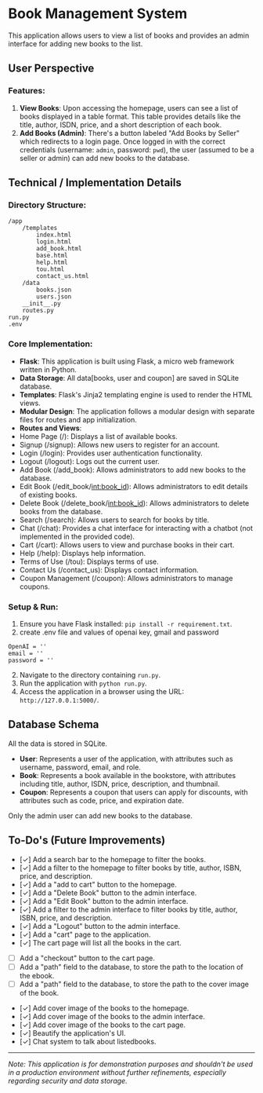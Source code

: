
# Book Management System

This application allows users to view a list of books and provides an admin interface for adding new books to the list.

## User Perspective

### Features:

1. **View Books**: Upon accessing the homepage, users can see a list of books displayed in a table format. This table provides details like the title, author, ISDN, price, and a short description of each book.
2. **Add Books (Admin)**: There's a button labeled "Add Books by Seller" which redirects to a login page. Once logged in with the correct credentials (username: `admin`, password: `pwd`), the user (assumed to be a seller or admin) can add new books to the database.

## Technical / Implementation Details

### Directory Structure:

```
/app
    /templates
        index.html
        login.html
        add_book.html
        base.html
        help.html
        tou.html
        contact_us.html
    /data
        books.json
        users.json
    __init__.py
    routes.py
run.py
.env
```

### Core Implementation:

- **Flask**: This application is built using Flask, a micro web framework written in Python.
- **Data Storage**: 
  All data[books, user and coupon] are saved in SQLite database.
- **Templates**: Flask's Jinja2 templating engine is used to render the HTML views.
- **Modular Design**: The application follows a modular design with separate files for routes and app initialization.
- **Routes and Views**:
-   Home Page (/): Displays a list of available books.
- Signup (/signup): Allows new users to register for an account.
- Login (/login): Provides user authentication functionality.
- Logout (/logout): Logs out the current user.
- Add Book (/add_book): Allows administrators to add new books to the database.
- Edit Book (/edit_book/<int:book_id>): Allows administrators to edit details of existing books.
- Delete Book (/delete_book/<int:book_id>): Allows administrators to delete books from the database.
- Search (/search): Allows users to search for books by title.
- Chat (/chat): Provides a chat interface for interacting with a chatbot (not implemented in the provided code).
- Cart (/cart): Allows users to view and purchase books in their cart.
- Help (/help): Displays help information.
- Terms of Use (/tou): Displays terms of use.
- Contact Us (/contact_us): Displays contact information.
- Coupon Management (/coupon): Allows administrators to manage coupons.


### Setup & Run:

1. Ensure you have Flask installed: `pip install -r requirement.txt`.
2. create .env file and values of openai key, gmail and password
```
OpenAI = ''
email = ''
password = ''
```
2. Navigate to the directory containing `run.py`.
3. Run the application with `python run.py`.
4. Access the application in a browser using the URL: `http://127.0.0.1:5000/`.

## Database Schema
All the data is stored in SQLite.
- **User**: Represents a user of the application, with attributes such as username, password, email, and role.
- **Book**: Represents a book available in the bookstore, with attributes including title, author, ISDN, price, description, and thumbnail.
- **Coupon**: Represents a coupon that users can apply for discounts, with attributes such as code, price, and expiration date.

Only the admin user can add new books to the database.

## To-Do's (Future Improvements)

- [✓] Add a search bar to the homepage to filter the books.
- [✓] Add a filter to the homepage to filter books by title, author, ISBN, price, and description.
- [✓] Add a "add to cart" button to the homepage.
- [✓] Add a "Delete Book" button to the admin interface.
- [✓] Add a "Edit Book" button to the admin interface.
- [✓] Add a filter to the admin interface to filter books by title, author, ISBN, price, and description.
- [✓] Add a "Logout" button to the admin interface.
- [✓] Add a "cart" page to the application.
- [✓] The cart page will list all the books in the cart.
- [ ] Add a "checkout" button to the cart page.
- [ ] Add a "path" field to the database, to store the path to the location of the ebook.
- [ ] Add a "path" field to the database, to store the path to the cover image of the book.
- [✓] Add cover image of the books to the homepage.
- [✓] Add cover image of the books to the admin interface.
- [✓] Add cover image of the books to the cart page.
- [✓] Beautify the application's UI.
- [✓] Chat system to talk about listedbooks.

---

*Note: This application is for demonstration purposes and shouldn't be used in a production environment without further refinements, especially regarding security and data storage.*
